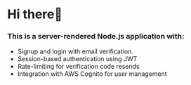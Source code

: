 # Hi there👋

### This is a server-rendered Node.js application with:
* Signup and login with email verification.
* Session-based authentication using JWT
* Rate-limiting for verification code resends
* Integration with AWS Cognito for user management
